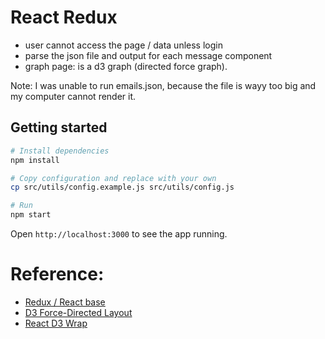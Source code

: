# React Redux

- user cannot access the page / data unless login
- parse the json file and output for each message component
- graph page: is a d3 graph (directed force graph).

Note: I was unable to run emails.json, because the file is wayy too big and my computer cannot render it.

## Getting started

```bash
# Install dependencies
npm install

# Copy configuration and replace with your own
cp src/utils/config.example.js src/utils/config.js

# Run
npm start
```

Open `http://localhost:3000` to see the app running.

# Reference:

- [Redux / React base](https://github.com/amaurymartiny/react-redux-auth0-kit)
- [D3 Force-Directed Layout](https://bl.ocks.org/mbostock/4062045)
- [React D3 Wrap](https://www.npmjs.com/package/react-d3-wrap)
